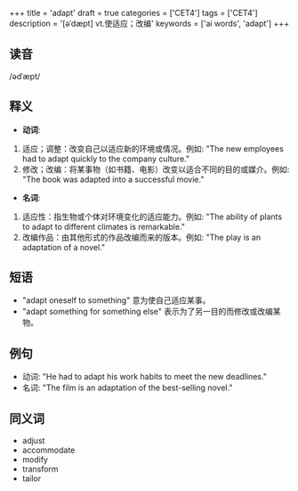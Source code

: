 +++
title = 'adapt'
draft = true
categories = ['CET4']
tags = ['CET4']
description = '[əˈdæpt] vt.使适应；改编'
keywords = ['ai words', 'adapt']
+++

## 读音
/ədˈæpt/

## 释义
- **动词**:
1. 适应；调整：改变自己以适应新的环境或情况。例如: "The new employees had to adapt quickly to the company culture."
2. 修改；改编：将某事物（如书籍、电影）改变以适合不同的目的或媒介。例如: "The book was adapted into a successful movie."

- **名词**:
1. 适应性：指生物或个体对环境变化的适应能力。例如: "The ability of plants to adapt to different climates is remarkable."
2. 改编作品：由其他形式的作品改编而来的版本。例如: "The play is an adaptation of a novel."

## 短语
- "adapt oneself to something" 意为使自己适应某事。
- "adapt something for something else" 表示为了另一目的而修改或改编某物。

## 例句
- 动词: "He had to adapt his work habits to meet the new deadlines."
- 名词: "The film is an adaptation of the best-selling novel."

## 同义词
- adjust
- accommodate
- modify
- transform
- tailor
